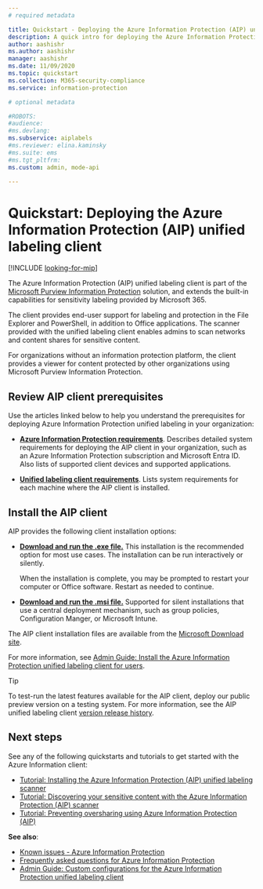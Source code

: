 ```yaml
---
# required metadata

title: Quickstart - Deploying the Azure Information Protection (AIP) unified labeling client 
description: A quick intro for deploying the Azure Information Protection (AIP) unified labeling client
author: aashishr
ms.author: aashishr
manager: aashishr
ms.date: 11/09/2020
ms.topic: quickstart
ms.collection: M365-security-compliance
ms.service: information-protection

# optional metadata

#ROBOTS:
#audience:
#ms.devlang:
ms.subservice: aiplabels
#ms.reviewer: elina.kaminsky
#ms.suite: ems
#ms.tgt_pltfrm:
ms.custom: admin, mode-api

---
```


# Quickstart: Deploying the Azure Information Protection (AIP) unified labeling client

[!INCLUDE [looking-for-mip](includes/looking-for-mip.md)]

The Azure Information Protection (AIP) unified labeling client is part of the [Microsoft Purview Information Protection](/microsoft-365/compliance/information-protection) solution, and  extends the built-in capabilities for sensitivity labeling provided by Microsoft 365. 

The client provides end-user support for labeling and protection in the File Explorer and PowerShell, in addition to Office applications. The scanner provided with the unified labeling client enables admins to scan networks and content shares for sensitive content. 

For organizations without an information protection platform, the client provides a viewer for content protected by other organizations using Microsoft Purview Information Protection.

## Review AIP client prerequisites

Use the articles linked below to help you understand the prerequisites for deploying Azure Information Protection unified labeling in your organization:

- **[Azure Information Protection requirements](requirements.md)**. Describes detailed system requirements for deploying the AIP client in your organization, such as an Azure Information Protection subscription and Microsoft Entra ID. Also lists of supported client devices and supported applications.

- **[Unified labeling client requirements](./rms-client/reqs-ul-client.md)**. Lists system requirements for each machine where the AIP client is installed.

## Install the AIP client

AIP provides the following client installation options:

- **[Download and run the .exe file.](rms-client/clientv2-admin-guide-install.md#install-the-aip-unified-labeling-client-using-the-executable-installer)** This installation is the recommended option for most use cases. The installation can be run interactively or silently.

    When the installation is complete, you may be prompted to restart your computer or Office software. Restart as needed to continue.

- **[Download and run the .msi file.](rms-client/clientv2-admin-guide-install.md#install-the-unified-labeling-client-using-the-msi-installer)** Supported for silent installations that use a central deployment mechanism, such as group policies, Configuration Manger, or Microsoft Intune.

The AIP client installation files are available from the [Microsoft Download site](https://www.microsoft.com/download/details.aspx?id=53018). 

For more information, see [Admin Guide: Install the Azure Information Protection unified labeling client for users](rms-client/clientv2-admin-guide-install.md).

> [!TIP]
> To test-run the latest features available for the AIP client, deploy our public preview version on a testing system. For more information, see the AIP unified labeling client [version release history](/purview/information-protection/information-protection-client-relnotes).
> 

## Next steps

See any of the following quickstarts and tutorials to get started with the Azure Information client:

- [Tutorial: Installing the Azure Information Protection (AIP) unified labeling scanner](/microsoft-365/compliance/deploy-scanner-configure-install)
- [Tutorial: Discovering your sensitive content with the Azure Information Protection (AIP) scanner](/microsoft-365/compliance/deploy-scanner-manage)
- [Tutorial: Preventing oversharing using Azure Information Protection (AIP)](/azure/information-protection/tutorial-scan-networks-and-content)

**See also**:

- [Known issues - Azure Information Protection](known-issues.md) 
- [Frequently asked questions for Azure Information Protection](faqs.md) 
- [Admin Guide: Custom configurations for the Azure Information Protection unified labeling client](rms-client/clientv2-admin-guide-customizations.md)
